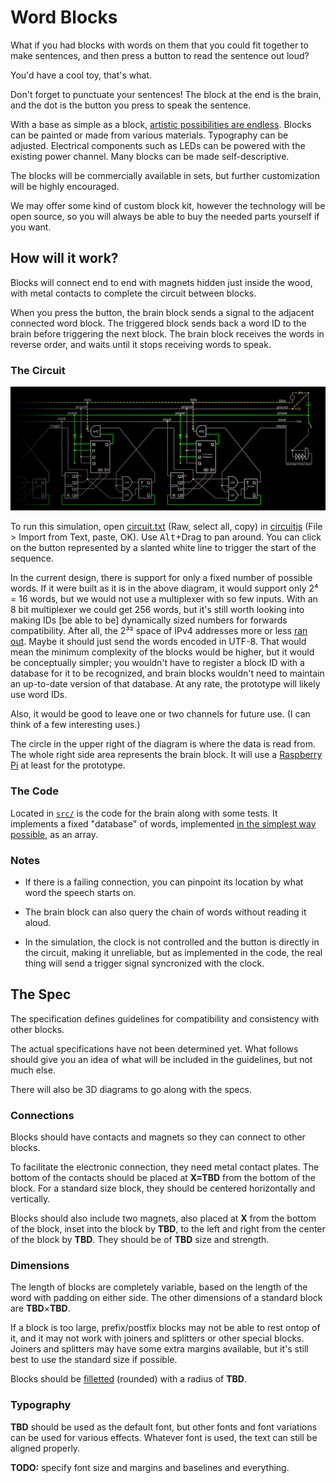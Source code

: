 # Word Blocks

What if you had blocks with words on them that you could fit together to make sentences, and then press a button to read the sentence out loud?

You'd have a cool toy, that's what.

Don't forget to punctuate your sentences!
The block at the end is the brain,
and the dot is the button you press to speak the sentence.

With a base as simple as a block, [artistic possibilities are endless](BLOCK-IDEAS.md).
Blocks can be painted or made from various materials.
Typography can be adjusted.
Electrical components such as LEDs can be powered with the existing power channel.
Many blocks can be made self-descriptive.

The blocks will be commercially available in sets,
but further customization will be highly encouraged.

We may offer some kind of custom block kit,
however the technology will be open source,
so you will always be able to buy the needed parts yourself if you want.


## How will it work?

Blocks will connect end to end with magnets hidden just inside the wood,
with metal contacts to complete the circuit between blocks.

When you press the button,
the brain block sends a signal to the adjacent connected word block.
The triggered block sends back a word ID to the brain
before triggering the next block.
The brain block receives the words in reverse order,
and waits until it stops receiving words to speak.


### The Circuit

![A circuit of a few blocks chained together](circuit.png)

To run this simulation, open [circuit.txt](./circuit.txt) (Raw, select all, copy) in [circuitjs][] (File > Import from Text, paste, OK).
Use <kbd>Alt</kbd>+Drag to pan around.
You can click on the button represented by a slanted white line to trigger the start of the sequence.

In the current design, there is support for only a fixed number of possible words.
If it were built as it is in the above diagram, it would support only 2⁴ = 16 words, but we would not use a multiplexer with so few inputs.
With an 8 bit multiplexer we could get 256 words,
but it's still worth looking into making IDs [be able to be] dynamically sized numbers for forwards compatibility.
After all, the 2³² space of IPv4 addresses more or less [ran out][IPv4 exhaustion].
Maybe it should just send the words encoded in UTF-8.
That would mean the minimum complexity of the blocks would be higher, but it would be conceptually simpler; you wouldn't have to register a block ID with a database for it to be recognized, and brain blocks wouldn't need to maintain an up-to-date version of that database.
At any rate, the prototype will likely use word IDs.

Also, it would be good to leave one or two channels for future use.
(I can think of a few interesting uses.)

The circle in the upper right of the diagram is where the data is read from.
The whole right side area represents the brain block.
It will use a [Raspberry Pi][] at least for the prototype.


### The Code

Located in [`src/`](src/) is the code for the brain along with some tests.
It implements a fixed "database" of words, implemented [in the simplest way possible][], as an array.


### Notes

* If there is a failing connection, you can pinpoint its location by what word the speech starts on.

* The brain block can also query the chain of words without reading it aloud.

* In the simulation, the clock is not controlled and the button is directly in the circuit, making it unreliable, but as implemented in the code, the real thing will send a trigger signal syncronized with the clock.

<!--
* There could be prefix/postfix blocks that overlap the preceding block (to counteract the word spacing), maybe even flipping over mechanically when connected via a button on the connecting side.
  I don't know how exactly it would appear when not flipped over onto a block, but maybe instead of flipping it could jump up and slide over. I'm thinking because blocks might not always be the same height.
  If they were, it could just stick out of the block fixedly.
  Wait, it could just be on an up/down slider, then it could settle on any block (as reasonably sized as any of the other ideas). It might be more likely to break (maybe), but it's simpler.
  Or maybe it can just be fixedly sticking out.
  Or maybe we can just sacrifice equal left/right padding on the blocks.
  But if we want to do both postfixes AND postfixes, I don't think that would work.

* There can be speech synthesis easter eggs. :)

* We definitely need to test to make sure the electrical connections are safe, first with a multimeter, then by touch (but I feel like it shouldn't be a problem)

* We plan to file for an [open patent][].
-->


## The Spec

The specification defines guidelines for compatibility and consistency with other blocks.

The actual specifications have not been determined yet.
What follows should give you an idea of what will be included in the guidelines, but not much else.

There will also be 3D diagrams to go along with the specs.
<!-- Can they be interactive?
Like maybe with https://help.github.com/articles/3d-file-viewer/
I guess the spec just needs to be on a web page
That's fine
-->


### Connections

Blocks should have contacts and magnets so they can connect to other blocks.

To facilitate the electronic connection, they need metal contact plates.
The bottom of the contacts should be placed at **X=TBD** from the bottom of the block.
For a standard size block, they should be centered horizontally and vertically.
<!-- For a non-standard block, it should probably be based on the typographical center line if there is one -->

Blocks should also include two magnets, also placed at **X** from the bottom of the block, inset into the block by **TBD**, to the left and right from the center of the block by **TBD**.
They should be of **TBD** size and strength.


<!-- TODO: specify electronics related stuff in a section -->


### Dimensions

The length of blocks are completely variable, based on the length of the word with padding on either side.
The other dimensions of a standard block are **TBD**×**TBD**.

If a block is too large, prefix/postfix blocks may not be able to rest ontop of it, and it may not work with joiners and splitters or other special blocks.
Joiners and splitters may have some extra margins available, but it's still best to use the standard size if possible.

Blocks should be [filletted][fillet] (rounded) with a radius of **TBD**.


### Typography

**TBD** should be used as the default font, but other fonts and font variations can be used for various effects.
Whatever font is used, the text can still be aligned properly.

**TODO:** specify font size and margins and baselines and everything.


[in the simplest way possible]: http://c2.com/cgi/wiki?DoTheSimplestThingThatCouldPossiblyWork
[Raspberry Pi]: https://www.raspberrypi.org/
[circuitjs]: http://www.falstad.com/circuit/circuitjs.html
[IPv4 exhaustion]: https://en.wikipedia.org/wiki/IPv4#Address_space_exhaustion
[open patent]: https://en.wikipedia.org/wiki/Open_patent
[fillet]: https://en.wikipedia.org/wiki/Fillet_(mechanics)
